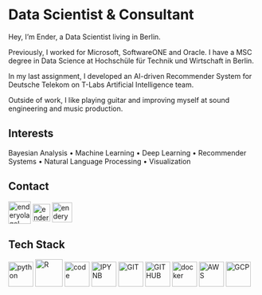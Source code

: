 # Data Scientist & Consultant

Hey, I’m Ender, a Data Scientist living in Berlin.

Previously, I worked for Microsoft, SoftwareONE and Oracle. I have a MSC degree in Data Science at Hochschüle für Technik und Wirtschaft in Berlin.

In my last assignment, I developed an AI-driven Recommender System for Deutsche Telekom on T-Labs Artificial Intelligence team.

Outside of work, I like playing guitar and improving myself at sound engineering and music production.

## Interests

Bayesian Analysis • Machine Learning • Deep Learning • Recommender Systems • Natural Language Processing • Visualization

## Contact

<a href="mailto:enderyolagel@gmail.com" target="blank"><img align="center" src="https://www.vectorlogo.zone/logos/gmail/gmail-icon.svg" alt="enderyolagel" height="45"/></a>
<a href="https://twitter.com/enderyolagel" target="blank"><img align="center" src="https://www.vectorlogo.zone/logos/twitter/twitter-official.svg" alt="enderyolagel" height="35"/></a>
<a href="https://linkedin.com/in/enderyolagel" target="blank"><img align="center" src="https://www.vectorlogo.zone/logos/linkedin/linkedin-tile.svg" alt="enderyolagel" height="40"/></a>

## Tech Stack

<p align="left">
      <img src="https://www.vectorlogo.zone/logos/python/python-icon.svg" alt="python" width="50" height="50"/>
      <img src="https://www.vectorlogo.zone/logos/r-project/r-project-icon.svg" alt="R" width="55" height="55"/>
      <img src="https://www.vectorlogo.zone/logos/visualstudio_code/visualstudio_code-icon.svg" alt="code" width="50" height="50"/>
      <img src="https://www.vectorlogo.zone/logos/jupyter/jupyter-icon.svg" alt="IPYNB" width="50" height="50"/>
      <img src="https://www.vectorlogo.zone/logos/git-scm/git-scm-icon.svg" alt="GIT" width="50" height="50"/> 
      <img src="https://www.vectorlogo.zone/logos/github/github-tile.svg" alt="GITHUB" width="50" height="50"/> 
      <img src="https://www.vectorlogo.zone/logos/docker/docker-tile.svg" alt="docker" width="50" height="50"/>
      <img src="https://www.vectorlogo.zone/logos/amazon_aws/amazon_aws-icon.svg" alt="AWS" width="50" height="50"/>
      <img src="https://www.vectorlogo.zone/logos/google_cloud/google_cloud-icon.svg" alt="GCP" width="50" height="50"/>
</p>
